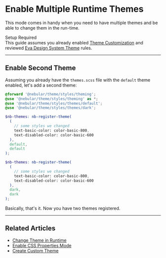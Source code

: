 # Enable Multiple Runtime Themes

This mode comes in handy when you need to have multiple themes and be able to change them in the run-time.

<div class="note note-info section-end">
  <div class="note-title">Setup Required</div>
  <div class="note-body">
    This guide assumes you already enabled <a href="docs/design-system/enable-customizable-theme">Theme Customization</a> 
    and reviewed <a href="docs/design-system/design-system-theme">Eva Design System Theme</a> rules.
  </div>
</div>
<hr>

## Enable Second Theme

Assuming you already have the `themes.scss` file with the `default` theme enabled, let's add a second theme:

```scss
@forward '@nebular/theme/styles/theming';
@use '@nebular/theme/styles/theming' as *;
@use '@nebular/theme/styles/themes/default';
@use '@nebular/theme/styles/themes/dark';

$nb-themes: nb-register-theme(
  (
    // some styles we changed
    text-basic-color: color-basic-800,
    text-disabled-color: color-basic-600
  ),
  default,
  default
);

$nb-themes: nb-register-theme(
  (
    // some styles we changed
    text-basic-color: color-basic-800,
    text-disabled-color: color-basic-600
  ),
  dark,
  dark
);
```

Basically, that's it. Now you have two themes registered.

<hr>

## Related Articles

- [Change Theme in Runtime](docs/design-system/changing-theme)
- [Enable CSS Properties Mode](docs/design-system/enable-css-properties-mode)
- [Create Custom Theme](docs/design-system/create-custom-theme)
